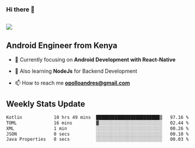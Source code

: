 ### Hi there 👋
<h2 align="left"><img src="https://readme-typing-svg.herokuapp.com?color=000000&lines=I'm+Andrew+Opollo😊;Welcome+to+my+Github😜"> </h2>

## Android Engineer from Kenya


- 🌱 Currently focusing on **Android Development with React-Native**

- 🔭 Also learning **NodeJs** for Backend Development

- 📫 How to reach me **opolloandres@gmail.com**


## Weekly Stats Update
<!--START_SECTION:waka-->

```txt
Kotlin            10 hrs 49 mins  ████████████████████████▒   97.16 %
TOML              16 mins         ▓░░░░░░░░░░░░░░░░░░░░░░░░   02.44 %
XML               1 min           ░░░░░░░░░░░░░░░░░░░░░░░░░   00.26 %
JSON              0 secs          ░░░░░░░░░░░░░░░░░░░░░░░░░   00.10 %
Java Properties   0 secs          ░░░░░░░░░░░░░░░░░░░░░░░░░   00.03 %
```

<!--END_SECTION:waka-->



